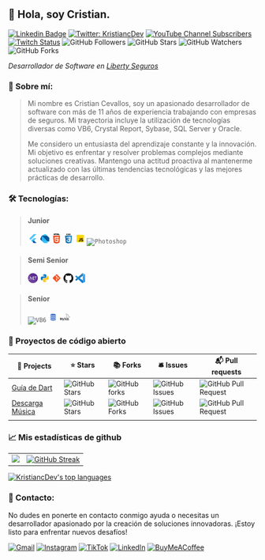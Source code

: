 ## 👋 Hola, soy Cristian.
[![Linkedin Badge](https://img.shields.io/badge/-CristianCevallos-blue?style=flat-square&logo=Linkedin&logoColor=white&link=https://www.linkedin.com/in/cristiancevallos/)](https://www.linkedin.com/in/cristiancevallos/)
[![Twitter: KristiancDev](https://img.shields.io/twitter/follow/KristiancDev?style=social)](https://twitter.com/KristiancDev)
[![YouTube Channel Subscribers](https://img.shields.io/youtube/channel/subscribers/UCA4EkDNl3aOlfmaaH7p3B0Q)](https://www.youtube.com/@KristiancDev)
[![Twitch Status](https://img.shields.io/twitch/status/mouredev?style=social)](https://twitch.com/kristiancdev)
![GitHub Followers](https://img.shields.io/github/followers/kristiancdev?style=social)
![GitHub Stars](https://img.shields.io/github/stars/kristiancdev?style=social)
![GitHub Watchers](https://img.shields.io/github/watchers/KristiancDev/KristiancDev?style=social)
![GitHub Forks](https://img.shields.io/github/forks/KristiancDev/KristiancDev?style=social)

_Desarrollador de Software en [Liberty Seguros](https://www.libertyseguros.ec/)_


### 📝 Sobre mí:
> Mi nombre es Cristian Cevallos, soy un apasionado desarrollador de software con más de 11 años de experiencia trabajando con empresas de seguros. Mi trayectoria incluye la utilización de tecnologías diversas como VB6, Crystal Report, Sybase, SQL Server y Oracle. 
 > 
> Me considero un entusiasta del aprendizaje constante y la innovación. Mi objetivo es enfrentar y resolver problemas complejos mediante soluciones creativas. Mantengo una actitud proactiva al mantenerme actualizado con las últimas tendencias tecnológicas y las mejores prácticas de desarrollo.
 > 


### 🛠️ Tecnologías:
> #### Junior
  >
  > <code><img height="20" alt="Flutter" src="https://raw.githubusercontent.com/github/explore/80688e429a7d4ef2fca1e82350fe8e3517d3494d/topics/flutter/flutter.png" title="Flutter"></code>
  > <code><img height="20" alt="Dart" src="https://raw.githubusercontent.com/github/explore/80688e429a7d4ef2fca1e82350fe8e3517d3494d/topics/dart/dart.png" title="Dart"></code>
  > <code><img height="20" alt="Html" src="https://raw.githubusercontent.com/github/explore/80688e429a7d4ef2fca1e82350fe8e3517d3494d/topics/html/html.png" title="HTML"></code>
  > <code><img height="20" alt="Css" src="https://raw.githubusercontent.com/github/explore/80688e429a7d4ef2fca1e82350fe8e3517d3494d/topics/css/css.png" title="CSS"></code>
  > <code><img height="20" alt="JavaScript" src="https://raw.githubusercontent.com/proRamLOGO/proRamLOGO/master/assets/javascript.png" title="JavaScript"></code>
  > <code><img height="20" alt="Photoshop" src="https://devstickers.com/assets/img/pro/k176.png" title="Photoshop"></code>

> #### Semi Senior
  > 
  > <code><img height="20" alt="csharp" src="https://raw.githubusercontent.com/github/explore/93d8a67084f94b2a444e510199a6e7622e5b09a3/topics/dotnet/dotnet.png" title="C#"></code>
  > <code><img height="20" src="https://raw.githubusercontent.com/proRamLOGO/proRamLOGO/master/assets/python.png" title="Python"></code>
  > <code><img height="20" src="https://raw.githubusercontent.com/proRamLOGO/proRamLOGO/master/assets/git.png" title="Git"></code>
  > <code><img height="20" alt="github" src="https://raw.githubusercontent.com/github/explore/78df643247d429f6cc873026c0622819ad797942/topics/github/github.png" title="GitHub"></code>
  > <code><img height="20" src="https://raw.githubusercontent.com/proRamLOGO/proRamLOGO/master/assets/vscode.png" title="VSCode"></code>

> #### Senior
>  
  > <code><img height="20" alt="VB6" src="https://www.lukegerhardt.com/images/blog/vb6-code-stats-add-in/vb6.png" title="VB6"></code>
  > <code><img height="20" alt="Databases" src="https://raw.githubusercontent.com/github/explore/80688e429a7d4ef2fca1e82350fe8e3517d3494d/topics/sql/sql.png" title="Databases"></code>
  > <code><img height="20" alt="MySql" src="https://raw.githubusercontent.com/proRamLOGO/proRamLOGO/master/assets/mysql.svg" title="MySql"></code>

### 🚀 Proyectos de código abierto





| 🎁 Projects | ⭐ Stars | 📚 Forks | 🛎 Issues | 📬 Pull requests |
|---------|-----|-----|-----|-----|
| [Guía de Dart](https://github.com/kristiancdev/dart)  | ![GitHub Stars](https://img.shields.io/github/stars/kristiancdev/dart) | ![GitHub forks](https://img.shields.io/github/forks/kristiancdev/dart) |![GitHub Issues](https://img.shields.io/github/issues/kristiancdev/dart) |![GitHub Pull Request](https://img.shields.io/github/issues-pr/kristiancdev/dart)     |
| [Descarga Música](https://github.com/kristiancdev/download_music) | ![GitHub Stars](https://img.shields.io/github/stars/kristiancdev/download_music) | ![GitHub Forks](https://img.shields.io/github/forks/kristiancdev/download_music)    |  ![GitHub Issues](https://img.shields.io/github/issues/kristiancdev/download_music)   |   ![GitHub Pull Request](https://img.shields.io/github/issues-pr/kristiancdev/download_music)  |
|         |     |     |     |     |


### 📈 Mis estadísticas de github

<table style="border: 0">
<tr style="border: 0">
  <td style="border: 0">
  <picture>
  <source
    srcset="https://github-readme-stats.vercel.app/api?username=kristiancdev&show_icons=true&theme=gotham"
    media="(prefers-color-scheme: dark)"
  />
  <source
    srcset="https://github-readme-stats.vercel.app/api?username=kristiancdev&show_icons=true"
    media="(prefers-color-scheme: light), (prefers-color-scheme: no-preference)"
  />
  <img src="https://github-readme-stats.vercel.app/api?username=kristiancdev&show_icons=true" />
</picture>
</td>

  <td style="border: 0">
    <a href="https://git.io/streak-stats"><img src="https://streak-stats.demolab.com?user=Kristiancdev&theme=dark&locale=es&date_format=j%2Fn%5B%2FY%5D" alt="GitHub Streak" /></a>
    </td>
</tr>
</table>

[![KristiancDev's top languages](https://github-readme-stats.vercel.app/api/top-langs/?username=KristiancDev&theme=blue-green)](https://github.com/KristiancDev/github-readme-stats)

### 📳 Contacto:
No dudes en ponerte en contacto conmigo ayuda o necesitas un desarrollador apasionado por la creación de soluciones innovadoras.
¡Estoy listo para enfrentar nuevos desafíos!

[![Gmail](https://img.shields.io/badge/Gmail-D14836?style=for-the-badge&logo=gmail&logoColor=white)](kristiancdev@gmail.com)
[![Instagram](https://img.shields.io/badge/Instagram-E4405F?style=for-the-badge&logo=instagram&logoColor=white)](https://www.instagram.com/kristiancdev/)
[![TikTok](https://img.shields.io/badge/TikTok-000000?style=for-the-badge&logo=tiktok&logoColor=white)](https://www.tiktok.com/@kristiancdev)
[![LinkedIn](https://img.shields.io/badge/LinkedIn-0077B5?style=for-the-badge&logo=linkedin&logoColor=white)](https://www.linkedin.com/in/cristiancevallos)
[![BuyMeACoffee](https://img.shields.io/badge/Buy_Me_A_Coffee-FFDD00?style=for-the-badge&logo=buy-me-a-coffee&logoColor=black)](https://www.buymeacoffee.com/kristiancdev)
